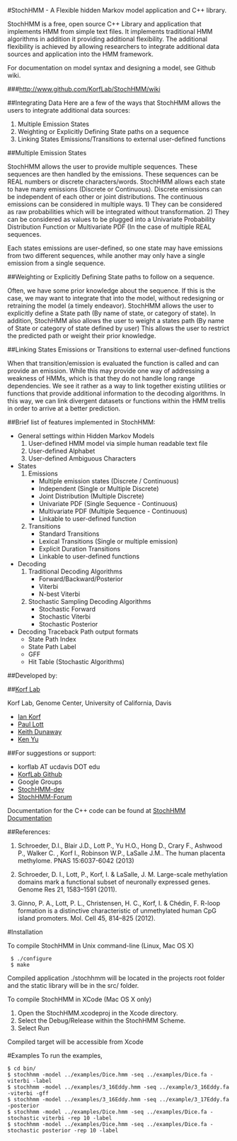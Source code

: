#StochHMM - A Flexible hidden Markov model application and C++ library.

StochHMM is a free, open source C++ Library and application that implements HMM
from simple text files.   It implements traditional HMM algorithms in addition it
providing additional flexibility.  The additional flexibility is achieved by
allowing researchers to integrate additional data sources and application into
the HMM framework.
 
For documentation on model syntax and designing a model, see Github wiki.
 
###http://www.github.com/KorfLab/StochHMM/wiki
 
##Integrating Data
Here are a few of the ways that StochHMM allows the users to integrate additional
data sources:
 1. Multiple Emission States
 2. Weighting or Explicitly Defining State paths on a sequence
 3. Linking States Emissions/Transitions to external user-defined functions
 
 
##Multiple Emission States
 
StochHMM allows the user to provide multiple sequences.   These sequences are then
handled by the emissions.  These sequences can be REAL numbers or discrete characters/words.
StochHMM allows each state to have many emissions (Discrete or Continuous).  Discrete emissions
can be independent of each other or joint distributions.   The continuous emissions
can be considered in multiple ways.   1)  They can be considered as raw probabilities which 
will be integrated without transformation.  2) They can be considered as values to be plugged
into a Univariate Probability Distribution Function or Multivariate PDF (In the case of multiple
REAL sequences.
 
Each states emissions are user-defined, so one state may have emissions from two
different sequences, while another may only have a single emission from a single sequence.
 
##Weighting or Explicitly Defining State paths to follow on a sequence.
 
Often, we have some prior knowledge about the sequence.   If this is the case,
we may want to integrate that into the model, without redesigning or retraining the model (a timely endeavor).
StochHMM allows the user to explicitly define a State path (By name of state, or category of state).
In addition, StochHMM also allows the user to weight a states path (By name of State or category of state defined by user)
This allows the user to restrict the predicted path or weight their prior knowledge.
 
 
##Linking States Emissions or Transitions to external user-defined functions
 
When that transition/emission is evaluated the function is called and can provide an emission. While 
this may provide one way of addressing a weakness of HMMs, which is that they do not handle long
range dependencies.  We see it rather as a way to link together existing utilities or functions that 
provide additional information to the decoding algorithms.   In this way, we can link divergent 
datasets or functions within the HMM trellis in order to arrive at a better prediction. 

 
##Brief list of features implemented in StochHMM:

- General settings within Hidden Markov Models
	1. User-defined HMM model via simple human readable text file
	2. User-defined Alphabet
	3. User-defined Ambiguous Characters
- States
	1. Emissions
		- Multiple emission states (Discrete / Continuous)
		- Independent (Single or Multiple Discrete)
		- Joint Distribution (Multiple Discrete)
		- Univariate PDF (Single Sequence -  Continuous)
		- Multivariate PDF (Multiple Sequence - Continuous)
		- Linkable to user-defined function
	2. Transitions
		- Standard Transitions
		- Lexical Transitions (Single or multiple emission)
		- Explicit Duration Transitions
		- Linkable to user-defined functions
- Decoding
	1. Traditional Decoding Algorithms
		- Forward/Backward/Posterior
		- Viterbi
		- N-best Viterbi
	2. Stochastic Sampling Decoding Algorithms
		- Stochastic Forward
		- Stochastic Viterbi
		- Stochastic Posterior
- Decoding Traceback Path output formats
	- State Path Index
	- State Path Label
	- GFF
	- Hit Table (Stochastic Algorithms)
 
  
##Developed by:
 
##[Korf Lab](http://korflab.ucdavis.edu/)
 
Korf Lab, Genome Center, University of California, Davis
 - [Ian Korf](http://korflab.ucdavis.edu/bio_ian.html)
 - [Paul Lott](http://korflab.ucdavis.edu/bio_paul.html)
 - [Keith Dunaway](http://korflab.ucdavis.edu/bio_keith_d.html)
 - [Ken Yu](http://korflab.ucdavis.edu/bio_ken.html)
 
##For suggestions or support:
 - korflab AT ucdavis DOT edu
 - [KorfLab Github](https://github.com/KorfLab/StochHMM)
 - Google Groups
 - [StochHMM-dev](https://groups.google.com/forum/?fromgroups#!forum/stochhmm-dev)
 - [StochHMM-Forum](https://groups.google.com/forum/?fromgroups#!forum/stochhmm-forum)
 

Documentation for the C++ code can be found at [StochHMM Documentation](http://korflab.github.io/StochHMM/)


##References:

1. Schroeder, D.I., Blair J.D., Lott P., Yu H.O., Hong D., Crary F., Ashwood P., Walker C.
, Korf I., Robinson W.P., LaSalle J.M.. The human placenta methylome. PNAS 15:6037-6042 (2013)

2.  Schroeder, D. I., Lott, P., Korf, I. & LaSalle, J. M. Large-scale
methylation domains mark a functional subset of neuronally expressed
genes. Genome Res 21, 1583–1591 (2011).

3.	Ginno, P. A., Lott, P. L., Christensen, H. C., Korf, I. & Chédin,
F. R-loop formation is a distinctive characteristic of unmethylated
human CpG island promoters. Mol. Cell 45, 814–825 (2012).



#Installation

To compile StochHMM in Unix command-line (Linux, Mac OS X)

```
 $ ./configure
 $ make
```

Compiled application ./stochhmm will be located in the projects root folder and the static
library will be in the src/ folder.


To compile StochHMM in XCode (Mac OS X only)

1. Open the StochHMM.xcodeproj in the Xcode directory.   
2. Select the Debug/Release within the StochHMM Scheme. 
3. Select Run

Compiled target will be accessible from Xcode


#Examples
To run the examples,
```
$ cd bin/
$ stochhmm -model ../examples/Dice.hmm -seq ../examples/Dice.fa -viterbi -label
$ stochhmm -model ../examples/3_16Eddy.hmm -seq ../example/3_16Eddy.fa -viterbi -gff
$ stochhmm -model ../examples/3_16Eddy.hmm -seq ../example/3_17Eddy.fa -posterior
$ stochhmm -model ../examples/Dice.hmm -seq ../examples/Dice.fa -stochastic viterbi -rep 10 -label
$ stochhmm -model ../examples/Dice.hmm -seq ../examples/Dice.fa -stochastic posterior -rep 10 -label
```

